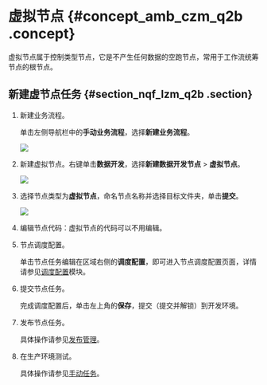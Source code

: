 # 虚拟节点 {#concept_amb_czm_q2b .concept}

虚拟节点属于控制类型节点，它是不产生任何数据的空跑节点，常用于工作流统筹节点的根节点。

## 新建虚节点任务 {#section_nqf_lzm_q2b .section}

1.  新建业务流程。

    单击左侧导航栏中的**手动业务流程**，选择**新建业务流程**。

    ![](http://static-aliyun-doc.oss-cn-hangzhou.aliyuncs.com/assets/img/16319/15367342377961_zh-CN.png)

2.  新建虚拟节点。右键单击**数据开发**，选择**新建数据开发节点** \> **虚拟节点**。

    ![](http://static-aliyun-doc.oss-cn-hangzhou.aliyuncs.com/assets/img/16326/15367342378159_zh-CN.png)

3.  选择节点类型为**虚拟节点**，命名节点名称并选择目标文件夹，单击**提交**。

    ![](http://static-aliyun-doc.oss-cn-hangzhou.aliyuncs.com/assets/img/16298/15367342377817_zh-CN.png)

4.  编辑节点代码：虚拟节点的代码可以不用编辑。
5.  节点调度配置。

    单击节点任务编辑在区域右侧的**调度配置**，即可进入节点调度配置页面，详情请参见[调度配置](intl.zh-CN/使用指南/数据开发/调度配置/基本属性.md#)模块。

6.  提交节点任务。

    完成调度配置后，单击左上角的**保存**，提交（提交并解锁）到开发环境。

7.  发布节点任务。

    具体操作请参见[发布管理](intl.zh-CN/使用指南/数据开发/发布管理.md#)。

8.  在生产环境测试。

    具体操作请参见[手动任务](intl.zh-CN/使用指南/运维中心/任务列表/手动任务.md#)。


